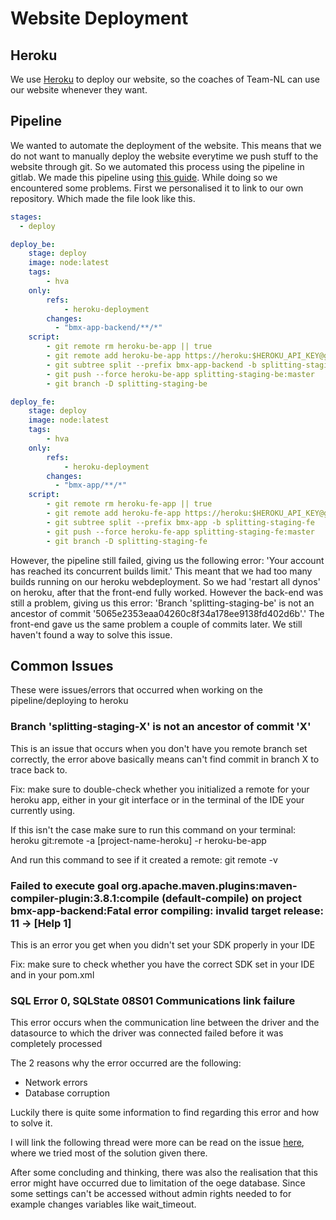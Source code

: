 # Website Deployment

## Heroku

We use [Heroku](https://dashboard.heroku.com/apps) to deploy our website, so the coaches of Team-NL can use our website whenever they want.

## Pipeline

We wanted to automate the deployment of the website. This means that we do not want to manually deploy the website everytime we push stuff to the website through git. So we automated this process using the pipeline in gitlab. We made this pipeline using [this guide](https://gitlab.fdmci.hva.nl/se-ewa/deployment-workshop/-/blob/master/doc/general/gitlab-cicd/README.md). While doing so we encountered some problems. First we personalised it to link to our own repository. Which made the file look like this.

```yml
stages:
  - deploy

deploy_be:
    stage: deploy
    image: node:latest
    tags:
        - hva
    only:
        refs:
            - heroku-deployment
        changes:
          - "bmx-app-backend/**/*"  
    script:
        - git remote rm heroku-be-app || true
        - git remote add heroku-be-app https://heroku:$HEROKU_API_KEY@git.heroku.com/bmx-nl-app-be-staging.git || true
        - git subtree split --prefix bmx-app-backend -b splitting-staging-be
        - git push --force heroku-be-app splitting-staging-be:master
        - git branch -D splitting-staging-be

deploy_fe:    
    stage: deploy
    image: node:latest
    tags:
        - hva
    only:
        refs:
            - heroku-deployment
        changes:
          - "bmx-app/**/*"  
    script:
        - git remote rm heroku-fe-app || true
        - git remote add heroku-fe-app https://heroku:$HEROKU_API_KEY@git.heroku.com/bmx-nl-app-staging.git || true
        - git subtree split --prefix bmx-app -b splitting-staging-fe
        - git push --force heroku-fe-app splitting-staging-fe:master
        - git branch -D splitting-staging-fe
```

However, the pipeline still failed, giving us the following error: 'Your account has reached its concurrent builds limit.' This meant that we had too many builds running on our heroku webdeployment. So we had 'restart all dynos' on heroku, after that the front-end fully worked. However the back-end was still a problem, giving us this error: 'Branch 'splitting-staging-be' is not an ancestor of commit '5065e2353eaa04260c8f34a178ee9138fd402d6b'.' The front-end gave us the same problem a couple of commits later. We still haven't found a way to solve this issue.

## Common Issues

These were issues/errors that occurred when working on the pipeline/deploying to heroku

### Branch 'splitting-staging-X' is not an ancestor of commit 'X'

This is an issue that occurs when you don't have you remote branch set correctly, the error above basically means can't find commit in branch X to trace back to.

Fix: make sure to double-check whether you initialized a remote for your heroku app, either in your git interface or in the terminal of the IDE your currently using.

If this isn't the case make sure to run this command on your terminal: heroku git:remote -a [project-name-heroku] -r heroku-be-app

And run this command to see if it created a remote: git remote -v

### Failed to execute goal org.apache.maven.plugins:maven-compiler-plugin:3.8.1:compile (default-compile) on project bmx-app-backend:Fatal error compiling: invalid target release: 11 -> [Help 1]

This is an error you get when you didn't set your SDK properly in your IDE

Fix: make sure to check whether you have the correct SDK set in your IDE and in your pom.xml

### SQL Error 0, SQLState 08S01 Communications link failure

This error occurs when the communication line between the driver and the datasource to which the driver was connected failed before it was completely processed

The 2 reasons why the error occurred are the following:
- Network errors
- Database corruption

Luckily there is quite some information to find regarding this error and how to solve it.

I will link the following thread were more can be read on the issue [here](https://stackoverflow.com/questions/6865538/solving-a-communications-link-failure-with-jdbc-and-mysql), where we tried most of the solution given there.

After some concluding and thinking, there was also the realisation that this error might have occurred due to limitation of the oege database.
Since some settings can't be accessed without admin rights needed to for example changes variables like wait_timeout.


